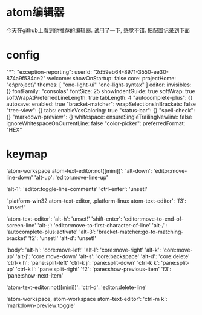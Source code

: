 atom编辑器
=================

今天在github上看到他推荐的编辑器.
试用了一下, 感觉不错.
把配置记录到下面


config
=====================

"*":
  "exception-reporting":
    userId: "2d59eb64-8971-3550-ee30-874a9f534ce2"
  welcome:
    showOnStartup: false
  core:
    projectHome: "e:\\project\\"
    themes: [
      "one-light-ui"
      "one-light-syntax"
    ]
  editor:
    invisibles: {}
    fontFamily: "consolas"
    fontSize: 25
    showIndentGuide: true
    softWrap: true
    softWrapAtPreferredLineLength: true
    tabLength: 4
  "autocomplete-plus": {}
  autosave:
    enabled: true
  "bracket-matcher":
    wrapSelectionsInBrackets: false
  "tree-view": {}
  tabs:
    enableVcsColoring: true
  "status-bar": {}
  "spell-check": {}
  "markdown-preview": {}
  whitespace:
    ensureSingleTrailingNewline: false
    ignoreWhitespaceOnCurrentLine: false
  "color-picker":
    preferredFormat: "HEX"





keymap
=============

'atom-workspace atom-text-editor:not([mini])':
  'alt-down': 'editor:move-line-down'
  'alt-up': 'editor:move-line-up'

  'alt-1': 'editor:toggle-line-comments'
  'ctrl-enter': 'unset!'


'.platform-win32 atom-text-editor, .platform-linux atom-text-editor':
  'f3': 'unset!'


'atom-text-editor':
  'alt-h': 'unset!'
  'shift-enter': 'editor:move-to-end-of-screen-line'
  'alt-;': 'editor:move-to-first-character-of-line'
  'alt-/': 'autocomplete-plus:activate'
  'alt-3': 'bracket-matcher:go-to-matching-bracket'
  'f2': 'unset!'
  'alt-d': 'unset!'

'body':
  'alt-h': 'core:move-left'
  'alt-l': 'core:move-right'
  'alt-k': 'core:move-up'
  'alt-j': 'core:move-down'
  'alt-s': 'core:backspace'
  'alt-d': 'core:delete'
  'ctrl-k h': 'pane:split-left'
  'ctrl-k j': 'pane:split-down'
  'ctrl-k k': 'pane:split-up'
  'ctrl-k l': 'pane:split-right'
  'f2': 'pane:show-previous-item'
  'f3': 'pane:show-next-item'


'atom-text-editor:not([mini])':
  'ctrl-d': 'editor:delete-line'


'atom-workspace, atom-workspace atom-text-editor':
  'ctrl-m k': 'markdown-preview:toggle'
